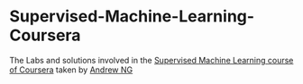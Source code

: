 # Supervised-Machine-Learning-Coursera
The Labs and solutions involved in the <a href="https://www.coursera.org/learn/machine-learning/"> Supervised Machine Learning course of Coursera</a> taken by <a href="https://www.andrewng.org/">
 Andrew NG</a>
